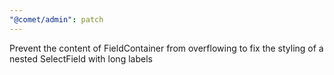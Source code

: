 ```yaml
---
"@comet/admin": patch
---
```


Prevent the content of FieldContainer from overflowing to fix the styling of a nested SelectField with long labels
